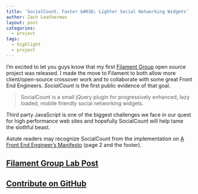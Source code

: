 ```yaml
---
title: 'SocialCount, Faster &#038; Lighter Social Networking Widgets'
author: Zach Leatherman
layout: post
categories:
  - project
tags:
  - highlight
  - project
---
```


I’m excited to let you guys know that my first [Filament Group][1] open source project was released. I made the move to Filament to both allow more client/open-source crossover work and to collaborate with some great Front End Engineers. *SocialCount* is the first public evidence of that goal.

 [1]: http://filamentgroup.com

> SocialCount is a small jQuery plugin for progressively enhanced, lazy loaded, mobile friendly social networking widgets.

Third party JavaScript is one of the biggest challenges we face in our quest for high performance web sites and hopefully SocialCount will help tame the slothful beast.

Astute readers may recognize SocialCount from the implementation on [A Front End Engineer’s Manifesto][2] (page 2 and the footer).

 [2]: http://f2em.com

## [Filament Group Lab Post][3]

 [3]: http://filamentgroup.com/lab/socialcount/

## [Contribute on GitHub][4]

 [4]: http://github.com/filamentgroup/socialcount/
